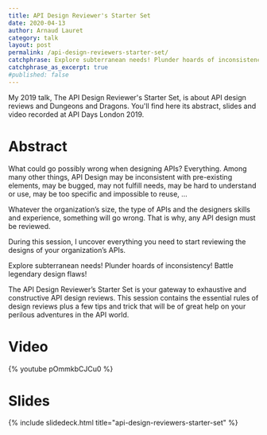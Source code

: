 ```yaml
---
title: API Design Reviewer's Starter Set
date: 2020-04-13
author: Arnaud Lauret
category: talk
layout: post
permalink: /api-design-reviewers-starter-set/
catchphrase: Explore subterranean needs! Plunder hoards of inconsistency! Battle legendary design flaws! The API Design Reviewer’s Starter Set is your gateway to exhaustive and constructive API design reviews. It contains the essential rules of design reviews plus a few tips and trick that will be of great help on your perilous adventures in the API world.
catchphrase_as_excerpt: true
#published: false
---
```


My 2019 talk, The API Design Reviewer's Starter Set, is about API design reviews and Dungeons and Dragons.
You'll find here its abstract, slides and video recorded at API Days London 2019.

# Abstract

What could go possibly wrong when designing APIs? Everything.
Among many other things, API Design may be inconsistent with pre-existing elements, may be bugged, may not fulfill needs, may be hard to understand or use, may be too specific and impossible to reuse, ...

Whatever the organization’s size, the type of APIs and the designers skills and experience, something will go wrong. That is why, any API design must be reviewed.

During this session, I uncover everything you need to start reviewing the designs of your organization’s APIs.

Explore subterranean needs! Plunder hoards of inconsistency! Battle legendary design flaws!

The API Design Reviewer’s Starter Set is your gateway to exhaustive and constructive API design reviews. This session contains the essential rules of design reviews plus a few tips and trick that will be of great help on your perilous adventures in the API world.

# Video

{% youtube pOmmkbCJCu0 %}

# Slides

{% include slidedeck.html title="api-design-reviewers-starter-set" %}
